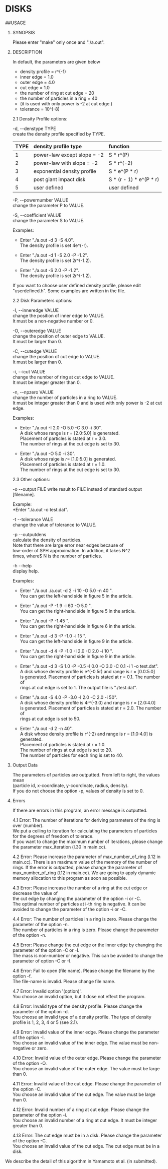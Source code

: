# DISKS

##USAGE
1. SYNOPSIS  

	Please enter "make" only once and "./a.out".  
  
  
2. DESCRIPTION  
  
	In default, the parameters are given below  
	* density profile = r^(-1)  
	* inner edge = 1.0  
	* outer edge = 4.0  
	* cut   edge = 1.0  
	* the number of ring at cut edge = 20   
	* the number of particles in a ring = 40  
	* (it is used with only power is -2 at cut edge.)  
	* tolerance = 10^(-8)  
  
	
	2.1 Density Profile options:  
	
	-d, --denstype TYPE  
	create the density profile specified by TYPE.  

	|TYPE| density profile type             | function                |
	|:---|:---------------------------------|:------------------------|
	|1   | power-law except slope = -2      | S * r^(P)               |
	|2   | power-law with slope = -2        | S * r^(-2)              |
	|3   | exponential density profile      | S * e^(P * r)           |
	|4   | post giant impact disk           | S * (r - 1) * e^(P * r) |
	|5   | user defined                     | user defined            |

	-P, --powernumber VALUE  
		change the parameter P to VALUE.  

	-S, --coefficient VALUE  
		change the parameter S to VALUE.  

	Examples:  
		
	* Enter "./a.out -d 3 -S 4.0".  
	  The density profile is set 4e^(-r).  
	
	* Enter "./a.out -d 1 -S 2.0 -P -1.2".  
	  The density profile is set 2r^(-1.2).  
	
	* Enter "./a.out -S 2.0 -P -1.2".  
	  The density profile is set 2r^(-1.2).  

	If you want to choose user defined density profile, please edit  
	"userdefined.h". Some examples are written in the file.  
  
	
	2.2 Disk Parameters options:  

	-I, --inneredge VALUE  
		change the position of inner edge to VALUE.  
		It must be a non-negative number or 0.  

	-O, --outeredge VALUE  
		change the position of outer edge to VALUE.  
		It must be larger than 0.  

	-C, --cutedge VALUE  
		change the position of cut edge to VALUE.   
		It must be larger than 0.  

	-i, --icut VALUE  
		change the number of ring at cut edge to VALUE.  
		It must be integer greater than 0.  

	-n, --npzero VALUE  
		change the number of particles in a ring to VALUE.  
		It must be integer greater than 0 and is used with only power is -2 
		at cut edge.  

	Examples:  
	
	* Enter "./a.out -I 2.0 -O 5.0 -C 3.0 -i 30".  
	  A disk whose range is r = [2.0:5.0] is generated.  
	  Placement of particles is stated at r = 3.0.  
	  The number of rings at the cut edge is set to 30.  
	
	* Enter "./a.out -O 5.0 -i 30".  
	  A disk whose raige is $r =$ [1.0:5.0] is generated.  
	  Placement of particles is stated at r = 1.0.  
	  The number of rings at the cut edge is set to 30.  
  
	2.3 Other options:  
	 
	-o --output FILE
        	write result to FILE instead of standard output [filename].  
	
	Example:  
	*Enter "./a.out -o test.dat".  

	-t --tolerance VALE  
		change the value of tolerance to VALUE.  
	
	-p --outputdens  
		calculate the density of particles.  
		Note that there are large error near edges because of   
		low-order of SPH approximation. In addition, it takes N^2  
		times, where$ N is the number of particles.  

	-h --help  
		display help.  

	Examples:  

	* Enter "./a.out ./a.out -d 2 -i 10 -O 5.0 -n 40 ".  
	  You can get the left-hand side in figure 5 in the article.  
		
	* Enter "./a.out -P -1.9 -i 60 -O 5.0 ".  
	  You can get the right-hand side in figure 5 in the article.  
		
	* Enter "./a.out -P -1.45 ".  
	  You can get the right-hand side in figure 6 in the article.  

	* Enter "./a.out -d 3 -P -1.0 -i 15 ".  
	  You can get the left-hand side in figure 9 in the article.  
	
	* Enter "./a.out -d 4 -P -1.0 -I 2.0 -C 2.0 -i 10 ".  
	  You can get the right-hand side in figure 9 in the article.  
	
	* Enter "./a.out -d 3 -S 1.0 -P -0.5 -I 0.0 -O 3.0 -C 0.1 -i 1 -o test.dat".  
	  A disk whose density profile is e^(-0.5r) and range is r = [0.0:5.0]  
	  is generated. Placement of particles is stated at r = 0.1. The number of  
	  rings at cut edge is set to 1. The output file is "./test.dat".  

	* Enter "./a.out -S 4.0 -P -3.0 -I 2.0 -C 2.0 -i 50".  
	  A disk whose density profile is 4r^(-3.0) and range is r = [2.0:4.0]  
	  is generated. Placement of particles is stated at r = 2.0. The number of  
	  rings at cut edge is set to 50.  
	
	* Enter "./a.out -d 2 -n 40".  
	  A disk whose density profile is r^(-2) and range is r = [1.0:4.0] is generated.  
	  Placement of particles is stated at r = 1.0.  
	  The number of rings at cut edge is set to 20.  
	  The number of particles for each ring is set to 40.  


3. Output Data  

	The parameters of particles are outputted. From left to right, the values mean  
	(particle id, x-coordinate, y-coordinate, radius, density).  
	If you do not choose the option -p, values of density is set to 0.  
	


4. Errors  

	If there are errors in this program, an error message is outputted.  
	
	4.1 Error: The number of iterations for deriving parameters of the ring is over (number).  
	We put a ceiling to iteration for calculating the parameters of particles for the degrees 
	of freedom of tolerace.  
	If you want to change the maximum number of iterations, please change the parameter 
	max_iteration (l.30 in main.cc).
	
	4.2 Error: Please increase the parameter of max_number_of_ring (l.12 in main.cc).
	There is an maximum value of the memory of the number of rings. If the error is outputted, 
	please change the parameter of max_number_of_ring (l.12 in main.cc).
	We are going to apply dynamic memory allocation to this program as soon as possible.
	
	4.3 Error: Please increase the number of a ring at the cut edge or decrease the value of  
	the cut edge by changing the parameter of the option -i or -C.  
	The optimal number of particles at i-th ring is negative. It can be avoided to change the 
	parameter of the option -i or -C.  

	4.4 Error: The number of particles in a ring is zero. Please change the parameter of the option -n.  
	The number of particles in a ring is zero. Please change the parameter of the option -n.  
	
	4.5 Error: Please change the cut edge or the inner edge by changing the parameter of the option -C or -I.  
	The mass is non-number or negative. This can be avoided to change the parameter of option 
	-C or -I.  
		
	4.6 Error: Fail to open (file name). Please change the filename by the option -f.  
	The file-name is invalid. Please change file name.  
	
	4.7 Error: Invalid option '(option)'.  
	You choose an invalid option, but it dose not effect the program.  
	
	4.8 Error: Invalid type of the density profile. Please change the parameter of the option -d.  
	You choose an invalid type of a density profile. The type of density profile is 1, 2, 3, 4 or 5 (see 2.1).  
	
	4.9 Error: Invalid value of the inner edge. Please change the parameter of the option -I.  
	You choose an invalid value of the inner edge. The value must be non-negative or zero.  

	4.10 Error: Invalid value of the outer edge. Please change the parameter of the option -O.  
	You choose an invalid value of the outer edge. The value must be large than 0.  

	4.11 Error: Invalid value of the cut edge. Please change the parameter of the option -C.  
	You choose an invalid value of the cut edge. The value must be large than 0.  

	4.12 Error: Invalid number of a ring at cut edge. Please change the parameter of the option -i.  
	You choose an invalid number of a ring at cut edge. It must be integer greater than 0.  

	4.13 Error: The cut edge must be in a disk. Please change the parameter of the option -C.  
	You choose an invalid value of the cut edge. The cut edge must be in a disk.   

We describe the detail of this algorithm in Yamamoto et al. (in submitted).  


